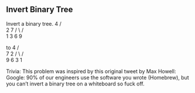 

Invert Binary Tree 
---

Invert a binary tree.
     4
   /   \
  2     7
 / \   / \
1   3 6   9

to
     4
   /   \
  7     2
 / \   / \
9   6 3   1

Trivia:
This problem was inspired by this original tweet by Max Howell:
Google: 90% of our engineers use the software you wrote (Homebrew), but you can’t invert a binary tree on a whiteboard so fuck off.

